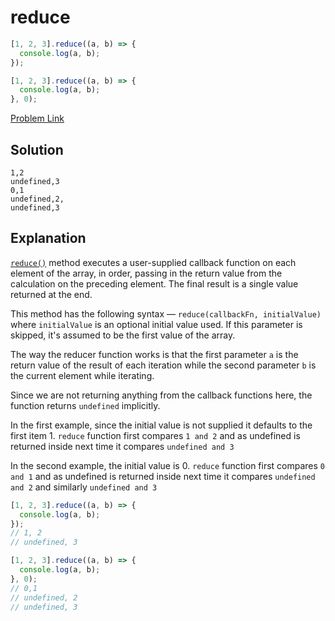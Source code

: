 # reduce

```js
[1, 2, 3].reduce((a, b) => {
  console.log(a, b);
});

[1, 2, 3].reduce((a, b) => {
  console.log(a, b);
}, 0);
```

[Problem Link](https://bigfrontend.dev/quiz/reduce)

## Solution

```
1,2
undefined,3
0,1
undefined,2,
undefined,3
```

## Explanation

[`reduce()`](https://developer.mozilla.org/en-US/docs/Web/JavaScript/Reference/Global_Objects/Array/reduce) method executes a user-supplied callback function on each element of the array, in order, passing in the return value from the calculation on the preceding element. The final result is a single value returned at the end.

This method has the following syntax — `reduce(callbackFn, initialValue)` where `initialValue` is an optional initial value used. If this parameter is skipped, it's assumed to be the first value of the array.

The way the reducer function works is that the first parameter `a` is the return value of the result of each iteration while the second parameter `b` is the current element while iterating.

Since we are not returning anything from the callback functions here, the function returns `undefined` implicitly.

In the first example, since the initial value is not supplied it defaults to the first item 1. `reduce` function first compares `1 and 2` and as undefined is returned inside next time it compares `undefined and 3`

In the second example, the initial value is 0. `reduce` function first compares `0 and 1` and as undefined is returned inside next time it compares `undefined and 2` and similarly `undefined and 3`

```js
[1, 2, 3].reduce((a, b) => {
  console.log(a, b);
});
// 1, 2
// undefined, 3

[1, 2, 3].reduce((a, b) => {
  console.log(a, b);
}, 0);
// 0,1
// undefined, 2
// undefined, 3
```
